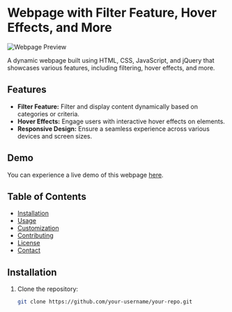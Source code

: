# Webpage with Filter Feature, Hover Effects, and More

![Webpage Preview](screenshot.png)

A dynamic webpage built using HTML, CSS, JavaScript, and jQuery that showcases various features, including filtering, hover effects, and more.

## Features

- **Filter Feature:** Filter and display content dynamically based on categories or criteria.
- **Hover Effects:** Engage users with interactive hover effects on elements.
- **Responsive Design:** Ensure a seamless experience across various devices and screen sizes.

## Demo

You can experience a live demo of this webpage [here](https://your-demo-link.com).

## Table of Contents

- [Installation](#installation)
- [Usage](#usage)
- [Customization](#customization)
- [Contributing](#contributing)
- [License](#license)
- [Contact](#contact)

## Installation

1. Clone the repository:

   ```bash
   git clone https://github.com/your-username/your-repo.git
